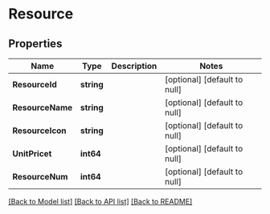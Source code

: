 # Resource

## Properties
Name | Type | Description | Notes
------------ | ------------- | ------------- | -------------
**ResourceId** | **string** |  | [optional] [default to null]
**ResourceName** | **string** |  | [optional] [default to null]
**ResourceIcon** | **string** |  | [optional] [default to null]
**UnitPricet** | **int64** |  | [optional] [default to null]
**ResourceNum** | **int64** |  | [optional] [default to null]

[[Back to Model list]](../README.md#documentation-for-models) [[Back to API list]](../README.md#documentation-for-api-endpoints) [[Back to README]](../README.md)


